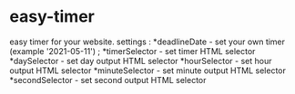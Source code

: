 # easy-timer
easy timer for your website.
settings :
 *deadlineDate - set your own timer (example '2021-05-11') ;
 *timerSelector - set timer HTML selector 
 *daySelector - set day output HTML selector 
 *hourSelector - set hour output HTML selector 
 *minuteSelector - set minute output HTML selector 
 *secondSelector - set second output HTML selector
